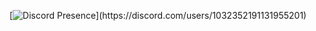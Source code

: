 [![Discord Presence](https://lanyard-profile-readme.vercel.app/api/1032352191131955201?theme=light&bg=809ecf&animated=false&hideDiscrim=true&borderRadius=30px&idleMessage=Probably%20doing%20something%20else...)](https://discord.com/users/1032352191131955201)
